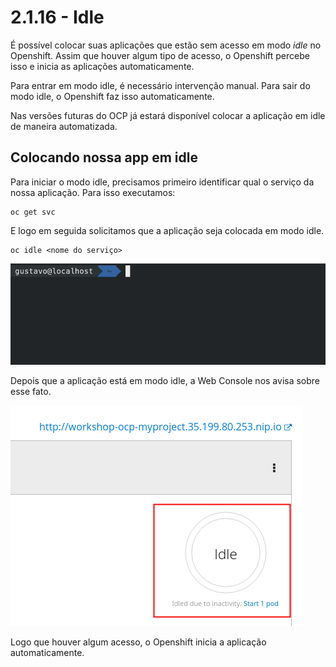 # 2.1.16 - Idle

É possível colocar suas aplicações que estão sem acesso em modo _idle_ no Openshift. Assim que houver algum tipo de acesso, o Openshift percebe isso e inicia as aplicações automaticamente.

Para entrar em modo idle, é necessário intervenção manual. Para sair do modo idle, o Openshift faz isso automaticamente.

Nas versões futuras do OCP já estará disponível colocar a aplicação em idle de maneira automatizada.

## Colocando nossa app em idle

Para iniciar o modo idle, precisamos primeiro identificar qual o serviço da nossa aplicação. Para isso executamos:

```text
oc get svc
```

E logo em seguida solicitamos que a aplicação seja colocada em modo idle.

```text
oc idle <nome do serviço>
```

![](../../.gitbook/assets/idle.gif)

Depois que a aplicação está em modo idle, a Web Console nos avisa sobre esse fato.

![](../../.gitbook/assets/selection_296.png)

Logo que houver algum acesso, o Openshift inicia a aplicação automaticamente.

